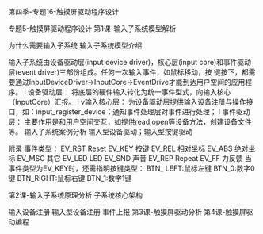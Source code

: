 第四季-专题16-触摸屏驱动程序设计 

专题5-触摸屏驱动程序设计
第1课-输入子系统模型解析
 
为什么需要输入子系统
输入子系统模型介绍
 
输入子系统由设备驱动层(input device driver)，核心层(input core)和事件驱动层(event driver)三部份组成。任何一次输入事件，如鼠标移动，按
键按下，都需要通过InputDeviceDriver->InputCore->EventDrive才能到达用户空间的应用程序。
l  设备驱动层：
将底层的硬件输入转化为统一事件型式，向输入核心（InputCore）汇报。
l  v输入核心层：
为设备驱动层提供输入设备注册与操作接口，如：input_register_device；通知事件处理层对事件进行处理；
l  事件驱动层：
主要作用是和用户空间交互，如提供read,open等设备方法，创建设备文件等。
输入子系统案例分析
输入型设备驱动；输入型按键驱动
 
附录
事件类型：
EV_RST         Reset                        EV_KEY 按键
EV_REL         相对坐标                     EV_ABS 绝对坐标
EV_MSC        其它                         EV_LED LED
EV_SND        声音
EV_REP         Repeat
EV_FF          力反馈
当事件类型为EV_KEY时，还需指明按键类型：
BTN_ LEFT:鼠标左键                      BTN_0:数字0键
BTN_RIGHT:鼠标右键                     BTN_1:数字1键
 
第2课-输入子系统原理分析
子系统核心架构
 
 
输入设备注册
输入型设备注册
事件上报
第3课-触摸屏驱动分析
第4课-触摸屏驱动编程